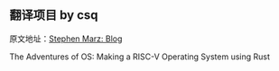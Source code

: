 ## 翻译项目 by csq

原文地址：[Stephen Marz: Blog](https://osblog.stephenmarz.com/)

The Adventures of OS: Making a RISC-V Operating System using Rust